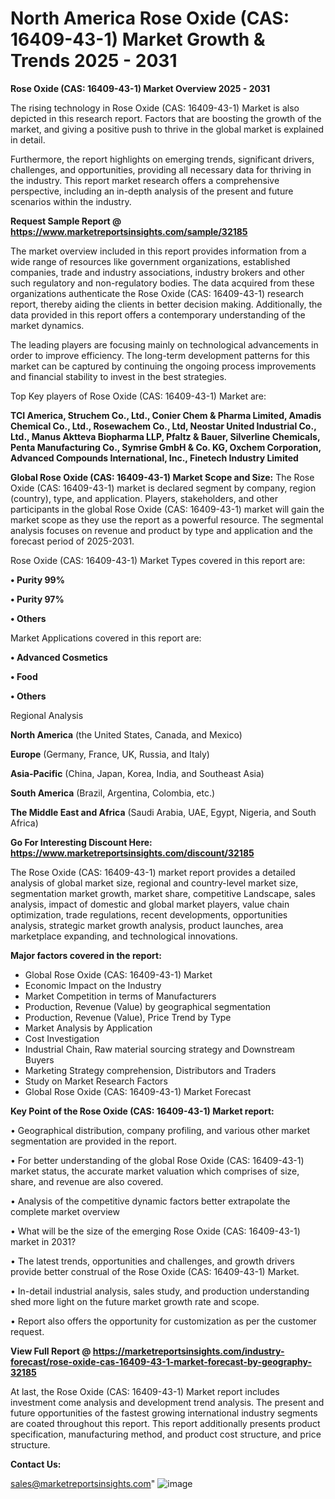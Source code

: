 # North America Rose Oxide (CAS: 16409-43-1) Market Growth & Trends 2025 - 2031

<Strong> Rose Oxide (CAS: 16409-43-1) Market Overview 2025 - 2031</strong>

The rising technology in Rose Oxide (CAS: 16409-43-1) Market is also depicted in this research report. Factors that are boosting the growth of the market, and giving a positive push to thrive in the global market is explained in detail.

Furthermore, the report highlights on emerging trends, significant drivers, challenges, and opportunities, providing all necessary data for thriving in the industry. This report market research offers a comprehensive perspective, including an in-depth analysis of the present and future scenarios within the industry.

<strong>Request Sample Report @ <a href=https://www.marketreportsinsights.com/sample/32185>https://www.marketreportsinsights.com/sample/32185</a></strong>

The market overview included in this report provides information from a wide range of resources like government organizations, established companies, trade and industry associations, industry brokers and other such regulatory and non-regulatory bodies. The data acquired from these organizations authenticate the Rose Oxide (CAS: 16409-43-1) research report, thereby aiding the clients in better decision making. Additionally, the data provided in this report offers a contemporary understanding of the market dynamics.

The leading players are focusing mainly on technological advancements in order to improve efficiency. The long-term development patterns for this market can be captured by continuing the ongoing process improvements and financial stability to invest in the best strategies.

Top Key players of Rose Oxide (CAS: 16409-43-1) Market are:

<strong>TCI America, Struchem Co., Ltd., Conier Chem & Pharma Limited, Amadis Chemical Co., Ltd., Rosewachem Co., Ltd, Neostar United Industrial Co., Ltd., Manus Aktteva Biopharma LLP, Pfaltz & Bauer, Silverline Chemicals, Penta Manufacturing Co., Symrise GmbH & Co. KG, Oxchem Corporation, Advanced Compounds International, Inc., Finetech Industry Limited</strong>

<strong><b>Global Rose Oxide (CAS: 16409-43-1) Market Scope and Size:</b></strong>
The Rose Oxide (CAS: 16409-43-1) market is declared segment by company, region (country), type, and application. Players, stakeholders, and other participants in the global Rose Oxide (CAS: 16409-43-1) market will gain the market scope as they use the report as a powerful resource. The segmental analysis focuses on revenue and product by type and application and the forecast period of 2025-2031.

Rose Oxide (CAS: 16409-43-1) Market Types covered in this report are:

<strong>• Purity 99%

• Purity 97%

• Others</strong>

Market Applications covered in this report are:

<strong>• Advanced Cosmetics

• Food

• Others</strong> 

Regional Analysis

<strong>North America</strong> (the United States, Canada, and Mexico)

<strong>Europe</strong> (Germany, France, UK, Russia, and Italy)

<strong>Asia-Pacific</strong> (China, Japan, Korea, India, and Southeast Asia)

<strong>South America</strong> (Brazil, Argentina, Colombia, etc.)

<strong>The Middle East and Africa</strong> (Saudi Arabia, UAE, Egypt, Nigeria, and South Africa)

<strong>Go For Interesting Discount Here: <a href=https://www.marketreportsinsights.com/discount/32185>https://www.marketreportsinsights.com/discount/32185</a></strong>

The Rose Oxide (CAS: 16409-43-1) market report provides a detailed analysis of global market size, regional and country-level market size, segmentation market growth, market share, competitive Landscape, sales analysis, impact of domestic and global market players, value chain optimization, trade regulations, recent developments, opportunities analysis, strategic market growth analysis, product launches, area marketplace expanding, and technological innovations.

<strong><b>Major factors covered in the report:</b></strong>
<ul>
  <li>Global Rose Oxide (CAS: 16409-43-1) Market </li>
  <li>Economic Impact on the Industry</li>
  <li>Market Competition in terms of Manufacturers</li>
  <li>Production, Revenue (Value) by geographical segmentation</li>
  <li>Production, Revenue (Value), Price Trend by Type</li>
  <li>Market Analysis by Application</li>
  <li>Cost Investigation</li>
  <li>Industrial Chain, Raw material sourcing strategy and Downstream Buyers</li>
  <li>Marketing Strategy comprehension, Distributors and Traders</li>
  <li>Study on Market Research Factors</li>
  <li>Global Rose Oxide (CAS: 16409-43-1) Market Forecast</li>
</ul>

<strong><b>Key Point of the Rose Oxide (CAS: 16409-43-1) Market report:</b></strong>

• Geographical distribution, company profiling, and various other market segmentation are provided in the report.

• For better understanding of the global Rose Oxide (CAS: 16409-43-1) market status, the accurate market valuation which comprises of size, share, and revenue are also covered.

• Analysis of the competitive dynamic factors better extrapolate the complete market overview

• What will be the size of the emerging Rose Oxide (CAS: 16409-43-1) market in 2031?

• The latest trends, opportunities and challenges, and growth drivers provide better construal of the Rose Oxide (CAS: 16409-43-1) Market.

• In-detail industrial analysis, sales study, and production understanding shed more light on the future market growth rate and scope.

• Report also offers the opportunity for customization as per the customer request.

<strong><b>View Full Report @ <a href=https://marketreportsinsights.com/industry-forecast/rose-oxide-cas-16409-43-1-market-forecast-by-geography-32185>https://marketreportsinsights.com/industry-forecast/rose-oxide-cas-16409-43-1-market-forecast-by-geography-32185</a></b></strong>


At last, the Rose Oxide (CAS: 16409-43-1) Market report includes investment come analysis and development trend analysis. The present and future opportunities of the fastest growing international industry segments are coated throughout this report. This report additionally presents product specification, manufacturing method, and product cost structure, and price structure.

<strong>Contact Us:</strong>

sales@marketreportsinsights.com"
![image](https://github.com/user-attachments/assets/2dd013ac-c80f-4166-91f0-521bfbbdce56)
